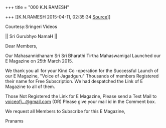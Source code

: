 +++
title = "000 K.N.RAMESH"

+++
[[K.N.RAMESH	2015-04-11, 02:35:34 [Source](https://groups.google.com/g/samskrita/c/iaXfrW8ZhgY)]]



Courtesy:Sringeri Videos

\|\| Sri Gurubhyo NamaH \|\|

Dear Members,

Our Mahasannidhanam Sri Sri Bharathi Tirtha Mahaswamigal Launched our E Magazine on 25th March 2015.

We thank you all for your Kind Co -operation for the Successful Launch of our E Magazine, "Voice of Jagadguru" Thousands of members Registered their name for Free Subscription. We had despatched the Link of E Magazine to all of them.

Those Not Registered the Link for E Magazine, Please send a Test Mail to [voiceofj...@gmail.com]() (OR) Please give your mail id in the Comment box.

We request all Members to Subscribe for this E Magazine,

Pranams

